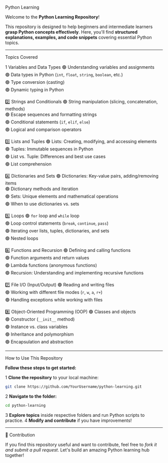 Python Learning 

Welcome to the **Python Learning Repository**! 

This repository is designed to help beginners and intermediate learners **grasp Python concepts effectively**. Here, you'll find **structured explanations, examples, and code snippets** covering essential Python topics. 

-------------------------------------------------------------------------------------
 Topics Covered

1️ Variables and Data Types
🟢 Understanding variables and assignments  
🟢 Data types in Python (`int`, `float`, `string`, `boolean`, etc.)  
🟢 Type conversion (casting)  
🟢 Dynamic typing in Python  

2️⃣ Strings and Conditionals
🟢 String manipulation (slicing, concatenation, methods)  
🟢 Escape sequences and formatting strings  
🟢 Conditional statements (`if`, `elif`, `else`)  
🟢 Logical and comparison operators  

3️⃣ Lists and Tuples
🟢 Lists: Creating, modifying, and accessing elements  
🟢 Tuples: Immutable sequences in Python  
🟢 List vs. Tuple: Differences and best use cases  
🟢 List comprehension  

4️⃣ Dictionaries and Sets
🟢 Dictionaries: Key-value pairs, adding/removing items  
🟢 Dictionary methods and iteration  
🟢 Sets: Unique elements and mathematical operations  
🟢 When to use dictionaries vs. sets  

5️⃣ Loops
🟢 `for` loop and `while` loop  
🟢 Loop control statements (`break`, `continue`, `pass`)  
🟢 Iterating over lists, tuples, dictionaries, and sets  
🟢 Nested loops  

6️⃣ Functions and Recursion
🟢 Defining and calling functions  
🟢 Function arguments and return values  
🟢 Lambda functions (anonymous functions)  
🟢 Recursion: Understanding and implementing recursive functions  

7️⃣ File I/O (Input/Output)
🟢 Reading and writing files  
🟢 Working with different file modes (`r`, `w`, `a`, `r+`)  
🟢 Handling exceptions while working with files  

8️⃣ Object-Oriented Programming (OOP)
🟢 Classes and objects  
🟢 Constructor (`__init__` method)  
🟢 Instance vs. class variables  
🟢 Inheritance and polymorphism  
🟢 Encapsulation and abstraction  

-----------------------------------------------------------------
 How to Use This Repository

 **Follow these steps to get started:**

1 **Clone the repository** to your local machine:
   ```bash
   git clone https://github.com/YourUsername/python-learning.git
   ```
2 **Navigate to the folder:**
   ```bash
   cd python-learning
   ```
3 **Explore topics** inside respective folders and run Python scripts to practice.
4 **Modify and contribute** if you have improvements!

--------------------------------------------------------------------------------------------------
🤝 Contribution

If you find this repository useful and want to contribute, feel free to *fork it and submit a pull request*. Let's build an amazing Python learning hub together! 



